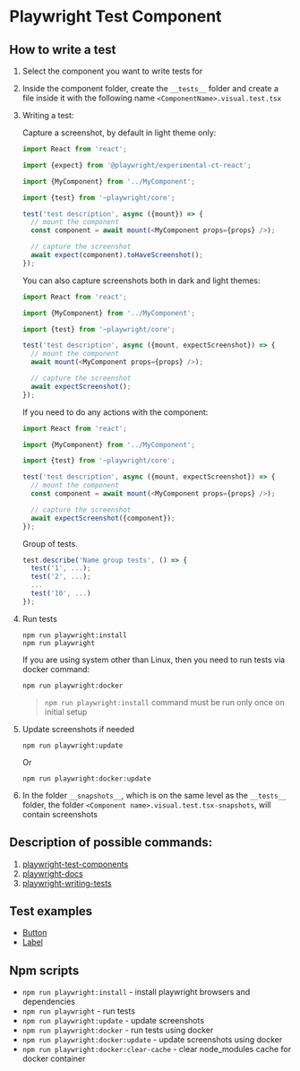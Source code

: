 # Playwright Test Component

## How to write a test

1. Select the component you want to write tests for
2. Inside the component folder, create the `__tests__` folder and create a file inside it with the following name `<ComponentName>.visual.test.tsx`
3. Writing a test:

   Capture a screenshot, by default in light theme only:

   ```ts
   import React from 'react';

   import {expect} from '@playwright/experimental-ct-react';

   import {MyComponent} from '../MyComponent';

   import {test} from '~playwright/core';

   test('test description', async ({mount}) => {
     // mount the component
     const component = await mount(<MyComponent props={props} />);

     // capture the screenshot
     await expect(component).toHaveScreenshot();
   });
   ```

   You can also capture screenshots both in dark and light themes:

   ```ts
   import React from 'react';

   import {MyComponent} from '../MyComponent';

   import {test} from '~playwright/core';

   test('test description', async ({mount, expectScreenshot}) => {
     // mount the component
     await mount(<MyComponent props={props} />);

     // capture the screenshot
     await expectScreenshot();
   });
   ```

   If you need to do any actions with the component:

   ```ts
   import React from 'react';

   import {MyComponent} from '../MyComponent';

   import {test} from '~playwright/core';

   test('test description', async ({mount, expectScreenshot}) => {
     // mount the component
     const component = await mount(<MyComponent props={props} />);

     // capture the screenshot
     await expectScreenshot({component});
   });
   ```

   Group of tests.

   ```ts
   test.describe('Name group tests', () => {
     test('1', ...);
     test('2', ...);
     ...
     test('10', ...)
   });
   ```

4. Run tests

   ```shell
   npm run playwright:install
   npm run playwright
   ```

   If you are using system other than Linux, then you need to run tests via docker command:

   ```shell
   npm run playwright:docker
   ```

   > `npm run playwright:install` command must be run only once on initial setup

5. Update screenshots if needed

   ```shell
   npm run playwright:update
   ```

   Or

   ```shell
   npm run playwright:docker:update
   ```

6. In the folder `__snapshots__`, which is on the same level as the `__tests__` folder, the folder `<Component name>.visual.test.tsx-snapshots`, will contain screenshots

## Description of possible commands:

1. [playwright-test-components](https://playwright.dev/docs/test-components)
2. [playwright-docs](https://playwright.dev/docs/api/class-test)
3. [playwright-writing-tests](https://playwright.dev/docs/writing-tests)

## Test examples

- [Button](../src/components/Button/__tests__/Button.visual.test.tsx)
- [Label](../src/components/Label/__tests__//Label.visual.test.tsx)

## Npm scripts

- `npm run playwright:install` - install playwright browsers and dependencies
- `npm run playwright` - run tests
- `npm run playwright:update` - update screenshots
- `npm run playwright:docker` - run tests using docker
- `npm run playwright:docker:update` - update screenshots using docker
- `npm run playwright:docker:clear-cache` - clear node_modules cache for docker container
